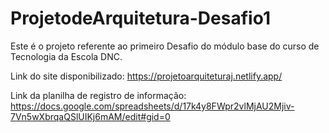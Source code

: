 # ProjetodeArquitetura-Desafio1
Este é o projeto referente ao primeiro Desafio do módulo base do curso de Tecnologia da Escola DNC.

Link do site disponibilizado: https://projetoarquiteturaj.netlify.app/

Link da planilha de registro de informação: https://docs.google.com/spreadsheets/d/17k4y8FWpr2vlMjAU2Mjiv-7Vn5wXbrqaQSlUIKj6mAM/edit#gid=0
